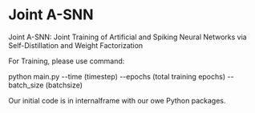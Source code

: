 # Joint A-SNN

Joint A-SNN: Joint Training of Artificial and Spiking Neural Networks via Self-Distillation and Weight Factorization

For Training, please use command:

python main.py 
--time (timestep) --epochs (total training epochs)  --batch_size (batchsize)

Our initial code is in internalframe with our owe Python packages.
